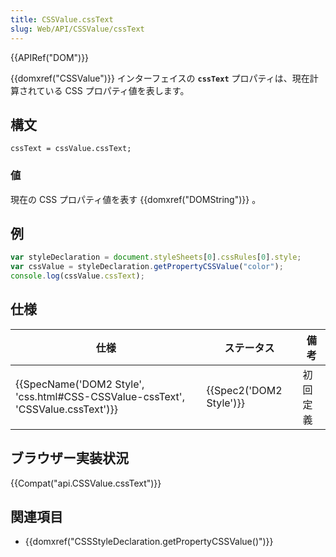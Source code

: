 ```yaml
---
title: CSSValue.cssText
slug: Web/API/CSSValue/cssText
---
```

{{APIRef("DOM")}}

{{domxref("CSSValue")}} インターフェイスの **`cssText`** プロパティは、現在計算されている CSS プロパティ値を表します。

## 構文

```
cssText = cssValue.cssText;
```

### 値

現在の CSS プロパティ値を表す {{domxref("DOMString")}} 。

## 例

```js
var styleDeclaration = document.styleSheets[0].cssRules[0].style;
var cssValue = styleDeclaration.getPropertyCSSValue("color");
console.log(cssValue.cssText);
```

## 仕様

| 仕様                                                                                                     | ステータス                       | 備考     |
| -------------------------------------------------------------------------------------------------------- | -------------------------------- | -------- |
| {{SpecName('DOM2 Style', 'css.html#CSS-CSSValue-cssText', 'CSSValue.cssText')}} | {{Spec2('DOM2 Style')}} | 初回定義 |

## ブラウザー実装状況

{{Compat("api.CSSValue.cssText")}}

## 関連項目

- {{domxref("CSSStyleDeclaration.getPropertyCSSValue()")}}
